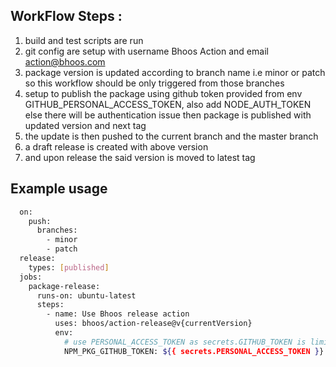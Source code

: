 ## WorkFlow Steps :

1) build and test scripts are run
2) git config are setup with username Bhoos Action and email action@bhoos.com
3) package version is updated according to branch name i.e minor or patch so this workflow should be only triggered from those branches
4) setup to publish the package using github token provided from env GITHUB_PERSONAL_ACCESS_TOKEN,  also add NODE_AUTH_TOKEN else there will be authentication issue then package is published with updated version and next tag
5) the update is then pushed to the current branch and the master branch
6) a draft release is created with above version
7) and upon release the said version is moved to latest tag


## Example usage

```bash
  on:
    push:
      branches:
        - minor
        - patch
  release:
    types: [published]
  jobs:
    package-release:
      runs-on: ubuntu-latest
      steps:
        - name: Use Bhoos release action
          uses: bhoos/action-release@v{currentVersion}
          env:
            # use PERSONAL_ACCESS_TOKEN as secrets.GITHUB_TOKEN is limited to current repository
            NPM_PKG_GITHUB_TOKEN: ${{ secrets.PERSONAL_ACCESS_TOKEN }}

```
